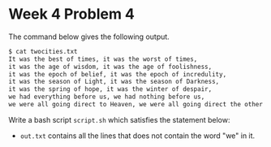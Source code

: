 # Week 4 Problem 4

The command below gives the following output.

```bash
$ cat twocities.txt
It was the best of times, it was the worst of times,
it was the age of wisdom, it was the age of foolishness,
it was the epoch of belief, it was the epoch of incredulity,
it was the season of Light, it was the season of Darkness,
it was the spring of hope, it was the winter of despair,
we had everything before us, we had nothing before us,
we were all going direct to Heaven, we were all going direct the other way
```

Write a bash script ` script.sh ` which satisfies the statement below:

- ` out.txt ` contains all the lines that does not contain the word "we" in it.

